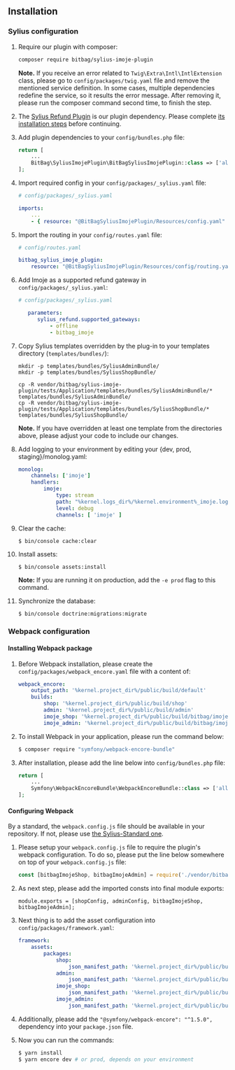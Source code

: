 ## Installation

### Sylius configuration

1. Require our plugin with composer:

    ```bash
    composer require bitbag/sylius-imoje-plugin
    ```
    
    **Note.** If you receive an error related to `Twig\Extra\Intl\IntlExtension` class, please go to `config/packages/twig.yaml` file and remove the mentioned service definition. In some cases, multiple dependencies redefine the service, so it results the error message. After removing it, please run the composer command second time, to finish the step.

2. The [Sylius Refund Plugin](https://github.com/Sylius/RefundPlugin) is our plugin dependency. Please complete [its installation steps](https://github.com/Sylius/RefundPlugin/blob/1.4/docs/legacy_installation.md) before continuing.

3. Add plugin dependencies to your `config/bundles.php` file:

    ```php
    return [
        ...
        BitBag\SyliusImojePlugin\BitBagSyliusImojePlugin::class => ['all' => true],
    ];
    ```

4. Import required config in your `config/packages/_sylius.yaml` file:

    ```yaml
    # config/packages/_sylius.yaml

    imports:
        ...
        - { resource: "@BitBagSyliusImojePlugin/Resources/config.yaml" }
    ```

5. Import the routing in your `config/routes.yaml` file:

    ```yaml
    # config/routes.yaml

    bitbag_sylius_imoje_plugin:
        resource: "@BitBagSyliusImojePlugin/Resources/config/routing.yaml"
    ```

6. Add Imoje as a supported refund gateway in `config/packages/_sylius.yaml`:

    ```yaml
    # config/packages/_sylius.yaml

       parameters:
          sylius_refund.supported_gateways:
              - offline
              - bitbag_imoje
    ``` 

7. Copy Sylius templates overridden by the plug-in to your templates directory (`templates/bundles/`):

    ```
    mkdir -p templates/bundles/SyliusAdminBundle/
    mkdir -p templates/bundles/SyliusShopBundle/

    cp -R vendor/bitbag/sylius-imoje-plugin/tests/Application/templates/bundles/SyliusAdminBundle/* templates/bundles/SyliusAdminBundle/
    cp -R vendor/bitbag/sylius-imoje-plugin/tests/Application/templates/bundles/SyliusShopBundle/* templates/bundles/SyliusShopBundle/
    ```

    **Note.** If you have overridden at least one template from the directories above, please adjust your code to include our changes.

8. Add logging to your environment by editing your {dev, prod, staging}/monolog.yaml:

    ```yaml
    monolog:
        channels: ['imoje']
        handlers:
            imoje:
                type: stream
                path: "%kernel.logs_dir%/%kernel.environment%_imoje.log"
                level: debug
                channels: [ 'imoje' ]
    ```

9. Clear the cache:

    ```bash
    $ bin/console cache:clear
    ```

10. Install assets:

    ```
    $ bin/console assets:install
    ```

    **Note:** If you are running it on production, add the `-e prod` flag to this command.

11. Synchronize the database:

    ```
    $ bin/console doctrine:migrations:migrate
    ```

### Webpack configuration

#### Installing Webpack package

1. Before Webpack installation, please create the `config/packages/webpack_encore.yaml` file with a content of:

    ```yaml
    webpack_encore:
        output_path: '%kernel.project_dir%/public/build/default'
        builds:
            shop: '%kernel.project_dir%/public/build/shop'
            admin: '%kernel.project_dir%/public/build/admin'
            imoje_shop: '%kernel.project_dir%/public/build/bitbag/imoje/shop'
            imoje_admin: '%kernel.project_dir%/public/build/bitbag/imoje/admin'
    ```

2. To install Webpack in your application, please run the command below:

    ```bash
    $ composer require "symfony/webpack-encore-bundle"
    ```

3. After installation, please add the line below into `config/bundles.php` file:

    ```php
    return [
        ...
        Symfony\WebpackEncoreBundle\WebpackEncoreBundle::class => ['all' => true],
    ];
    ```

#### Configuring Webpack

By a standard, the `webpack.config.js` file should be available in your repository. If not, please use [the Sylius-Standard one](https://github.com/Sylius/Sylius-Standard/blob/1.11/webpack.config.js).

1. Please setup your `webpack.config.js` file to require the plugin's webpack configuration. To do so, please put the line below somewhere on top of your `webpack.config.js` file:

    ```javascript
    const [bitbagImojeShop, bitbagImojeAdmin] = require('./vendor/bitbag/sylius-imoje-plugin/webpack.config.js');
    ```

2. As next step, please add the imported consts into final module exports:

    ```javascripts
    module.exports = [shopConfig, adminConfig, bitbagImojeShop, bitbagImojeAdmin];
    ```

3. Next thing is to add the asset configuration into `config/packages/framework.yaml`:

    ```yaml
    framework:
        assets:
            packages:
                shop:
                    json_manifest_path: '%kernel.project_dir%/public/build/shop/manifest.json'
                admin:
                    json_manifest_path: '%kernel.project_dir%/public/build/admin/manifest.json'
                imoje_shop:
                    json_manifest_path: '%kernel.project_dir%/public/build/bitbag/imoje/shop/manifest.json'
                imoje_admin:
                    json_manifest_path: '%kernel.project_dir%/public/build/bitbag/imoje/admin/manifest.json'
    ```

4. Additionally, please add the `"@symfony/webpack-encore": "^1.5.0",` dependency into your `package.json` file.

5. Now you can run the commands:

    ```bash
    $ yarn install
    $ yarn encore dev # or prod, depends on your environment
    ```
